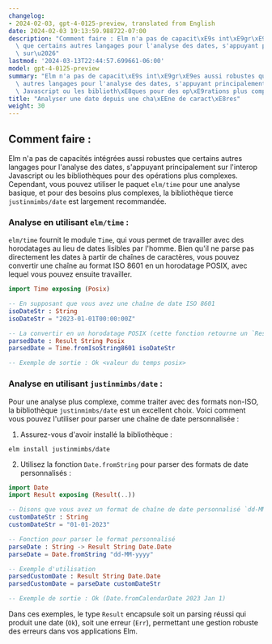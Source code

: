 ```yaml
---
changelog:
- 2024-02-03, gpt-4-0125-preview, translated from English
date: 2024-02-03 19:13:59.988722-07:00
description: "Comment faire : Elm n'a pas de capacit\xE9s int\xE9gr\xE9es aussi robustes\
  \ que certains autres langages pour l'analyse des dates, s'appuyant principalement\
  \ sur\u2026"
lastmod: '2024-03-13T22:44:57.699661-06:00'
model: gpt-4-0125-preview
summary: "Elm n'a pas de capacit\xE9s int\xE9gr\xE9es aussi robustes que certains\
  \ autres langages pour l'analyse des dates, s'appuyant principalement sur l'interop\
  \ Javascript ou les biblioth\xE8ques pour des op\xE9rations plus complexes."
title: "Analyser une date depuis une cha\xEEne de caract\xE8res"
weight: 30
---
```


## Comment faire :
Elm n'a pas de capacités intégrées aussi robustes que certains autres langages pour l'analyse des dates, s'appuyant principalement sur l'interop Javascript ou les bibliothèques pour des opérations plus complexes. Cependant, vous pouvez utiliser le paquet `elm/time` pour une analyse basique, et pour des besoins plus complexes, la bibliothèque tierce `justinmimbs/date` est largement recommandée.

### Analyse en utilisant `elm/time` :
`elm/time` fournit le module `Time`, qui vous permet de travailler avec des horodatages au lieu de dates lisibles par l'homme. Bien qu'il ne parse pas directement les dates à partir de chaînes de caractères, vous pouvez convertir une chaîne au format ISO 8601 en un horodatage POSIX, avec lequel vous pouvez ensuite travailler.

```elm
import Time exposing (Posix)

-- En supposant que vous avez une chaîne de date ISO 8601
isoDateStr : String
isoDateStr = "2023-01-01T00:00:00Z"

-- La convertir en un horodatage POSIX (cette fonction retourne un `Result`)
parsedDate : Result String Posix
parsedDate = Time.fromIsoString8601 isoDateStr

-- Exemple de sortie : Ok <valeur du temps posix>
```

### Analyse en utilisant `justinmimbs/date` :
Pour une analyse plus complexe, comme traiter avec des formats non-ISO, la bibliothèque `justinmimbs/date` est un excellent choix. Voici comment vous pouvez l'utiliser pour parser une chaîne de date personnalisée :

1. Assurez-vous d'avoir installé la bibliothèque :

```shell
elm install justinmimbs/date
```

2. Utilisez la fonction `Date.fromString` pour parser des formats de date personnalisés :

```elm
import Date
import Result exposing (Result(..))

-- Disons que vous avez un format de chaîne de date personnalisé `dd-MM-yyyy`
customDateStr : String
customDateStr = "01-01-2023"

-- Fonction pour parser le format personnalisé
parseDate : String -> Result String Date.Date
parseDate = Date.fromString "dd-MM-yyyy"

-- Exemple d'utilisation
parsedCustomDate : Result String Date.Date
parsedCustomDate = parseDate customDateStr

-- Exemple de sortie : Ok (Date.fromCalendarDate 2023 Jan 1)
```

Dans ces exemples, le type `Result` encapsule soit un parsing réussi qui produit une date (`Ok`), soit une erreur (`Err`), permettant une gestion robuste des erreurs dans vos applications Elm.
